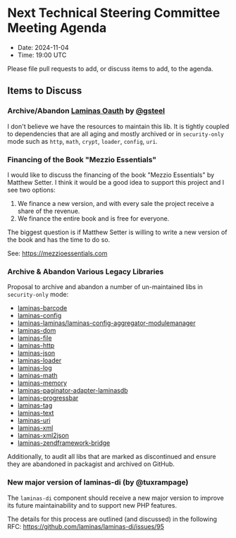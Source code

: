 # Next Technical Steering Committee Meeting Agenda

- Date: 2024-11-04
- Time: 19:00 UTC

Please file pull requests to add, or discuss items to add, to the agenda.

## Items to Discuss

### Archive/Abandon [Laminas Oauth](https://github.com/laminas/laminas-oauth) by [@gsteel](https://github.com/gsteel)

I don't believe we have the resources to maintain this lib.
It is tightly coupled to dependencies that are all aging and mostly archived or in `security-only` mode such as `http`, `math`, `crypt`, `loader`, `config`, `uri`.

### Financing of the Book "Mezzio Essentials"

I would like to discuss the financing of the book "Mezzio Essentials" by Matthew Setter.
I think it would be a good idea to support this project and I see two options:

1. We finance a new version, and with every sale the project receive a share of the revenue.
2. We finance the entire book and is free for everyone.

The biggest question is if Matthew Setter is willing to write a new version of the book and has the time to do so.

See: https://mezzioessentials.com

### Archive & Abandon Various Legacy Libraries

Proposal to archive and abandon a number of un-maintained libs in `security-only` mode:

- [laminas-barcode](https://github.com/laminas/laminas-barcode)
- [laminas-config](https://github.com/laminas/laminas-config)
- [laminas-laminas/laminas-config-aggregator-modulemanager](https://github.com/laminas/laminas-laminas/laminas-config-aggregator-modulemanager)
- [laminas-dom](https://github.com/laminas/laminas-dom)
- [laminas-file](https://github.com/laminas/laminas-file)
- [laminas-http](https://github.com/laminas/laminas-http)
- [laminas-json](https://github.com/laminas/laminas-json)
- [laminas-loader](https://github.com/laminas/laminas-loader)
- [laminas-log](https://github.com/laminas/laminas-log)
- [laminas-math](https://github.com/laminas/laminas-math)
- [laminas-memory](https://github.com/laminas/laminas-memory)
- [laminas-paginator-adapter-laminasdb](https://github.com/laminas/laminas-paginator-adapter-laminasdb)
- [laminas-progressbar](https://github.com/laminas/laminas-progressbar)
- [laminas-tag](https://github.com/laminas/laminas-tag)
- [laminas-text](https://github.com/laminas/laminas-text)
- [laminas-uri](https://github.com/laminas/laminas-uri)
- [laminas-xml](https://github.com/laminas/laminas-xml)
- [laminas-xml2json](https://github.com/laminas/laminas-xml2json)
- [laminas-zendframework-bridge](https://github.com/laminas/laminas-zendframework-bridge)

Additionally, to audit all libs that are marked as discontinued and ensure they are abandoned in packagist and archived on GitHub.

### New major version of laminas-di (by @tuxrampage)

The `laminas-di` component should receive a new major version to improve its
future maintainability and to support new PHP features.

The details for this process are outlined (and discussed) in the following RFC: https://github.com/laminas/laminas-di/issues/95
